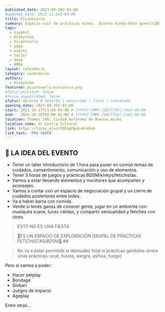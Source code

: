 ```yaml
---
published_date: 2023-09-30Z-03:00
#updated_date: 2023-11-04Z-03:00
title: Picantearla
summary: Espacio cuir de prácticas kinky. ¡Evento kinky-bdsm queer/LGBTTTB+! Pensado para todes quienes quieran sesionar, charlar y conocer gente en un espacio tranqui y juguetón
tags:
  - español
  - KinkyVibe
  - Picantearla
  - pago
  - evento
  - taller
  - bdsm
  - AMBA
layout: calendario
category: calendario
authors:
  - KinkyVibe
featured: picantearla-miniatura.png
#force_unlisted: false
#force_unpublished: false
status: abierto # abierto | anunciado | lleno | cancelado
opening_date: 2023-09-30Z-03:00
start: 2023-10-27T21:00-03:00 # [YYYY]-[MM]-[DD]T[hh]:[mm]-03:00
end:   2023-10-28T02:00-03:00 # [YYYY]-[MM]-[DD]T[hh]:[mm]-03:00
location: Thames 240, Ciudad Autónoma de Buenos Aires
location_name: Qi Centro Cultural
link: https://forms.gle/cYDEAgPguhuKskDv8
link_text: 'PRE-VENTA'
---
```


## 🤩 LA IDEA DEL EVENTO 
- Tener un taller introductorio de 1 hora para poner en común temas de cuidados, consentimiento, comunicación y uso de elementos. 
- Tener 3 horas de juegos y prácticas BDSM/kinkys/fetichistas. 
- Vamos a estar llevando elementos y monitores que acompañen y aconsejen. 
- Vamos a contar con un espacio de negociación grupal y un cierre de cuidados posteriores entre todes. 
- Va a haber barra con comida. 
- Venite si tenés ganas de conocer gente, jugar en un ambiente con musiquita suave, luces cálidas, y compartir sensualidad y fetiches con otres. 

> ESTO NO ES UNA FIESTA

> 🍭ES UN ESPACIO DE EXPLORACIÓN GRUPAL DE PRÁCTICAS FETICHISTAS/BDSM🍭.##

> No va a estar permitida la desnudez total ni prácticas genitales (entre otras prácticas: scat, lluvias, sangre, asfixia, fuego)

Pero sí vamos a poder: 
- Hacer petplay 
- Bondage
- Shibari 
- Juegos de impacto
- Ageplay
 
Entre otras...

<style>
    a {
      color: #222;
      /* text-decoration: none; */
      text-decoration-color: var(--1);
    }
</style>
